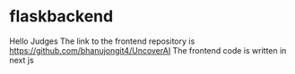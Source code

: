 
# flaskbackend
Hello Judges 
The link to the frontend repository is  
https://github.com/bhanujongit4/UncoverAI
The frontend code is written in next js